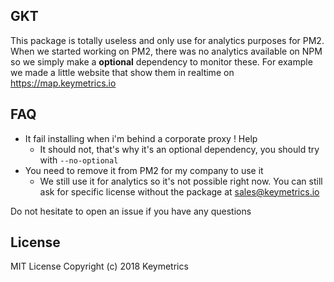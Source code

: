 ## GKT

This package is totally useless and only use for analytics purposes for PM2.
When we started working on PM2, there was no analytics available on NPM so we simply make a **optional** dependency to monitor these.
For example we made a little website that show them in realtime on https://map.keymetrics.io


## FAQ

- It fail installing when i'm behind a corporate proxy ! Help
  - It should not, that's why it's an optional dependency, you should try with `--no-optional`
- You need to remove it from PM2 for my company to use it
  - We still use it for analytics so it's not possible right now. You can still ask for specific license without the package at sales@keymetrics.io

Do not hesitate to open an issue if you have any questions

## License

MIT License Copyright (c) 2018 Keymetrics


